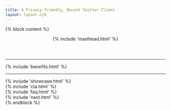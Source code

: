 ```yaml
---
title: A Privacy-friendly, Decent Twitter Client
layout: layout.njk
---
```


{% block content %}
<!-- Masthead -->
<header class="masthead text-center">
  {% include 'masthead.html' %}
</header>

<hr class="w-60 mx-auto">

<section id="benefits" class="features-icons my-5">
  {% include 'benefits.html' %}
</section>

<hr class="w-60 mx-auto">

<section class="showcase py-5 mt-5">
  {% include 'showcase.html' %}
</section>

<section id="cta" class="container text-center mt-5 py-5">
  {% include 'cta.html' %}
</section>

<section id="faq" class=" mt-5 py-5">
  {% include 'faq.html' %}
</section>

<section class="mt-5">
  {% include 'next.html' %}
</section>
{% endblock %}